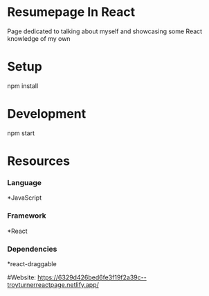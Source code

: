 # Resumepage In React

Page dedicated to talking about myself and showcasing some React knowledge of my own

# Setup 

npm install

# Development

npm start 

# Resources

### Language

*JavaScript

### Framework

*React

### Dependencies

*react-draggable

#Website: https://6329d426bed6fe3f19f2a39c--troyturnerreactpage.netlify.app/

